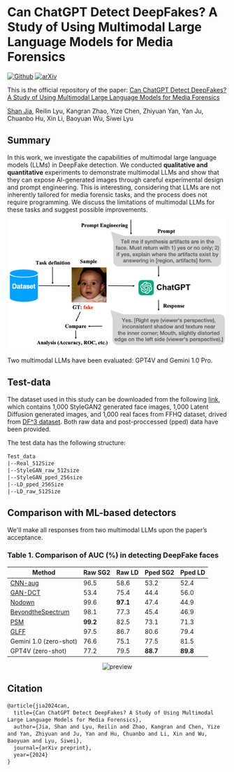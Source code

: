 # Can ChatGPT Detect DeepFakes? A Study of Using Multimodal Large Language Models for Media Forensics

[![Github](https://img.shields.io/badge/Github%20webpage-222222.svg?style=for-the-badge&logo=github)]()
[![arXiv](https://img.shields.io/badge/-arXiv-B31B1B.svg?style=for-the-badge)]()

This is the official repository of the paper:
[Can ChatGPT Detect DeepFakes? A Study of Using Multimodal Large Language Models for Media Forensics]() 

[Shan Jia](https://shanface33.github.io/), Reilin Lyu, Kangran Zhao, Yize Chen, Zhiyuan Yan, Yan Ju, Chuanbo Hu, Xin Li, Baoyuan Wu, Siwei Lyu

## Summary
In this work, we investigate the capabilities of multimodal large language models (LLMs) in DeepFake detection. We conducted **qualitative and quantitative** experiments to demonstrate multimodal LLMs and show that they can expose AI-generated images through careful experimental design and prompt engineering. This is interesting, considering that LLMs are not inherently tailored for media forensic tasks, and the process does not require programming. We discuss the limitations of multimodal LLMs for these tasks and suggest possible improvements.

<p align="center">
 <img src="./figs/overview.png" alt="preview" width="500pt" />
</p>

Two multimodal LLMs have been evaluated: GPT4V and Gemini 1.0 Pro.


## Test-data
The dataset used in this study can be downloaded from the following [link](https://drive.google.com/file/d/1p2nxvQIQCSrACSpYCG_BJmBJ6gFZsywR/view?usp=sharing), which contains 1,000 StyleGAN2 generated face images, 1,000 Latent Diffusion generated images, and 1,000 real faces from FFHQ dataset, drived from [DF^3 dataset](https://arxiv.org/pdf/2211.08615.pdf). Both raw data and post-proccessed (pped) data have been provided.

The test data has the following structure:
```
Test_data
|--Real_512Size 
|--StyleGAN_raw_512size 
|--StyleGAN_pped_256size
|--LD_pped_256Size
|--LD_raw_512Size
```

## Comparison with ML-based detectors
We'll make all responses from two multimodal LLMs upon the paper’s acceptance.
### Table 1. Comparison of AUC (%) in detecting DeepFake faces ###
| Method                 | Raw SG2 | Raw LD | Pped SG2 | Pped LD |
|------------------------|----------------|---------------|----------------------|---------------------|
| [CNN-aug](https://openaccess.thecvf.com/content_CVPR_2020/papers/Wang_CNN-Generated_Images_Are_Surprisingly_Easy_to_Spot..._for_Now_CVPR_2020_paper.pdf)               | 96.5           | 58.6          | 53.2                 | 52.4                |
| [GAN-DCT](https://proceedings.mlr.press/v119/frank20a/frank20a.pdf)                | 53.4           | 75.4          | 44.4                 | 56.0                |
| [Nodown](https://arxiv.org/pdf/2104.02617.pdf)                | 99.6           | **97.1**      | 47.4                 | 44.9                |
| [BeyondtheSpectrum](https://arxiv.org/pdf/2105.14376.pdf)      | 98.1           | 77.3          | 45.4                 | 46.9                |
| [PSM](https://arxiv.org/pdf/2203.13964.pdf)                    | **99.2**       | 82.5          | 73.1                 | 71.3                |
| [GLFF](https://ieeexplore.ieee.org/abstract/document/10246417)                  | 97.5           | 86.7          | 80.6                 | 79.4                |
| Gemini 1.0 (zero-shot) | 76.6           | 75.1          | 77.5                 | 81.5                |
| GPT4V (zero-shot)      | 77.2           | 79.5          | **88.7**             | **89.8**            |

<p align="center">
 <img src="./figs/Example.pdf" alt="preview" width="950pt" />
</p>

## Citation
```
@article{jia2024can,
  title={Can ChatGPT Detect DeepFakes? A Study of Using Multimodal Large Language Models for Media Forensics},
  author={Jia, Shan and Lyu, Reilin and Zhao, Kangran and Chen, Yize and Yan, Zhiyuan and Ju, Yan and Hu, Chuanbo and Li, Xin and Wu, Baoyuan and Lyu, Siwei},
  journal={arXiv preprint},
  year={2024}
}
